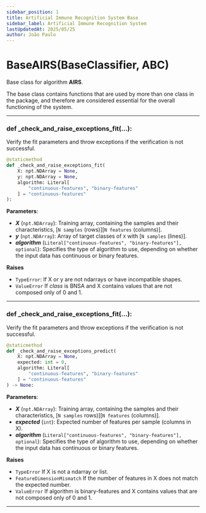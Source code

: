 ```yaml
---
sidebar_position: 1
title: Artificial Immune Recognition System Base
sidebar_label: Artificial Immune Recognition System
lastUpdatedAt: 2025/05/25
author: João Paulo
---
```


# BaseAIRS(BaseClassifier, ABC)

Base class for algorithm **AIRS**.

The base class contains functions that are used by more than one class in the package, and
therefore are considered essential for the overall functioning of the system.

---

### def _check_and_raise_exceptions_fit(...):

 Verify the fit parameters and throw exceptions if the verification is not successful.

```python
@staticmethod
def _check_and_raise_exceptions_fit(
    X: npt.NDArray = None,
    y: npt.NDArray = None,
    algorithm: Literal[
        "continuous-features", "binary-features"
    ] = "continuous-features"
):
```


**Parameters**:
* ***X*** (``npt.NDArray``): Training array, containing the samples and their characteristics, [``N samples`` (rows)][``N features`` (columns)].
* ***y*** (``npt.NDArray``): Array of target classes of ``X`` with [``N samples`` (lines)].
* ***algorithm*** (``Literal["continuous-features", "binary-features"], optional``): Specifies the type of algorithm to use, depending 
on whether the input data has continuous or binary features.

**Raises**
* `TypeError`:
    If X or y are not ndarrays or have incompatible shapes.
* `ValueError`
    If _class_ is BNSA and X contains values that are not composed only of 0 and 1.

---

### def _check_and_raise_exceptions_fit(...):

 Verify the fit parameters and throw exceptions if the verification is not successful.

```python
@staticmethod
def _check_and_raise_exceptions_predict(
    X: npt.NDArray = None,
    expected: int = 0,
    algorithm: Literal[
        "continuous-features", "binary-features"
    ] = "continuous-features"
) -> None:
```


**Parameters**:
* ***X*** (``npt.NDArray``): Training array, containing the samples and their characteristics, [``N samples`` rows)][``N features`` (columns)].
* ***expected*** (``int``):  Expected number of features per sample (columns in X).
* ***algorithm*** (``Literal["continuous-features", "binary-features"], optional``): Specifies the type of algorithm to use, depending 
on whether the input data has continuous or binary features.

**Raises**
* ``TypeError``
    If X is not a ndarray or list.
* `FeatureDimensionMismatch`
    If the number of features in X does not match the expected number.
* `ValueError`
    If algorithm is binary-features and X contains values that are not composed only of 0 and 1.
---